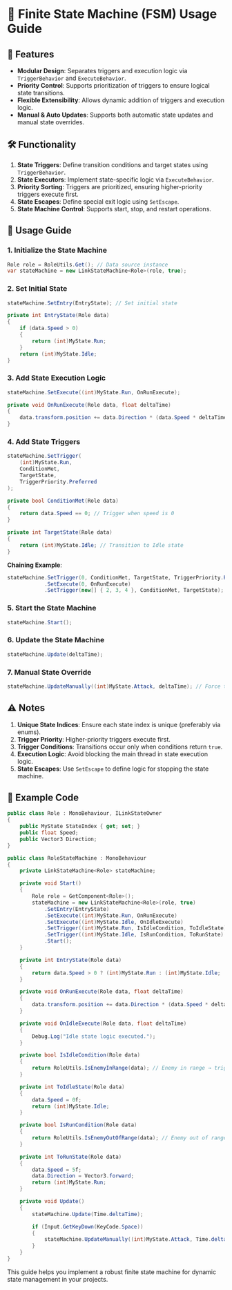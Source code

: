 # 🚀 Finite State Machine (FSM) Usage Guide

## 🌟 Features
- **Modular Design**: Separates triggers and execution logic via `TriggerBehavior` and `ExecuteBehavior`.
- **Priority Control**: Supports prioritization of triggers to ensure logical state transitions.
- **Flexible Extensibility**: Allows dynamic addition of triggers and execution logic.
- **Manual & Auto Updates**: Supports both automatic state updates and manual state overrides.

## 🛠️ Functionality
1. **State Triggers**: Define transition conditions and target states using `TriggerBehavior`.
2. **State Executors**: Implement state-specific logic via `ExecuteBehavior`.
3. **Priority Sorting**: Triggers are prioritized, ensuring higher-priority triggers execute first.
4. **State Escapes**: Define special exit logic using `SetEscape`.
5. **State Machine Control**: Supports start, stop, and restart operations.

## 📖 Usage Guide

### 1. **Initialize the State Machine**
```csharp  
Role role = RoleUtils.Get(); // Data source instance  
var stateMachine = new LinkStateMachine<Role>(role, true);  
```  

### 2. **Set Initial State**
```csharp  
stateMachine.SetEntry(EntryState); // Set initial state  

private int EntryState(Role data)  
{  
    if (data.Speed > 0)  
    {  
        return (int)MyState.Run;  
    }  
    return (int)MyState.Idle;  
}  
```  

### 3. **Add State Execution Logic**
```csharp  
stateMachine.SetExecute((int)MyState.Run, OnRunExecute);  

private void OnRunExecute(Role data, float deltaTime)  
{  
    data.transform.position += data.Direction * (data.Speed * deltaTime);  
}  
```  

### 4. **Add State Triggers**
```csharp  
stateMachine.SetTrigger(  
    (int)MyState.Run,  
    ConditionMet,  
    TargetState,  
    TriggerPriority.Preferred  
);  

private bool ConditionMet(Role data)  
{  
    return data.Speed == 0; // Trigger when speed is 0  
}  

private int TargetState(Role data)  
{  
    return (int)MyState.Idle; // Transition to Idle state  
}  
```  

**Chaining Example**:
```csharp  
stateMachine.SetTrigger(0, ConditionMet, TargetState, TriggerPriority.Preferred)  
            .SetExecute(0, OnRunExecute)  
            .SetTrigger(new[] { 2, 3, 4 }, ConditionMet, TargetState);  
```  

### 5. **Start the State Machine**
```csharp  
stateMachine.Start();  
```  

### 6. **Update the State Machine**
```csharp  
stateMachine.Update(deltaTime);  
```  

### 7. **Manual State Override**
```csharp  
stateMachine.UpdateManually((int)MyState.Attack, deltaTime); // Force transition to Attack state  
```  

## ⚠️ Notes
1. **Unique State Indices**: Ensure each state index is unique (preferably via enums).
2. **Trigger Priority**: Higher-priority triggers execute first.
3. **Trigger Conditions**: Transitions occur only when conditions return `true`.
4. **Execution Logic**: Avoid blocking the main thread in state execution logic.
5. **State Escapes**: Use `SetEscape` to define logic for stopping the state machine.

## 🎯 Example Code
```csharp  
public class Role : MonoBehaviour, ILinkStateOwner  
{  
    public MyState StateIndex { get; set; }  
    public float Speed;  
    public Vector3 Direction;  
}  

public class RoleStateMachine : MonoBehaviour  
{  
    private LinkStateMachine<Role> stateMachine;  

    private void Start()  
    {  
        Role role = GetComponent<Role>();  
        stateMachine = new LinkStateMachine<Role>(role, true)  
            .SetEntry(EntryState)  
            .SetExecute((int)MyState.Run, OnRunExecute)  
            .SetExecute((int)MyState.Idle, OnIdleExecute)  
            .SetTrigger((int)MyState.Run, IsIdleCondition, ToIdleState)  
            .SetTrigger((int)MyState.Idle, IsRunCondition, ToRunState)  
            .Start();  
    }  

    private int EntryState(Role data)  
    {  
        return data.Speed > 0 ? (int)MyState.Run : (int)MyState.Idle;  
    }  

    private void OnRunExecute(Role data, float deltaTime)  
    {  
        data.transform.position += data.Direction * (data.Speed * deltaTime);  
    }  

    private void OnIdleExecute(Role data, float deltaTime)  
    {  
        Debug.Log("Idle state logic executed.");  
    }  

    private bool IsIdleCondition(Role data)  
    {  
        return RoleUtils.IsEnemyInRange(data); // Enemy in range → trigger Idle  
    }  

    private int ToIdleState(Role data)  
    {  
        data.Speed = 0f;  
        return (int)MyState.Idle;  
    }  

    private bool IsRunCondition(Role data)  
    {  
        return RoleUtils.IsEnemyOutOfRange(data); // Enemy out of range → trigger Run  
    }  

    private int ToRunState(Role data)  
    {  
        data.Speed = 5f;  
        data.Direction = Vector3.forward;  
        return (int)MyState.Run;  
    }  

    private void Update()  
    {  
        stateMachine.Update(Time.deltaTime);  

        if (Input.GetKeyDown(KeyCode.Space))  
        {  
            stateMachine.UpdateManually((int)MyState.Attack, Time.deltaTime);  
        }  
    }  
}  
```  

This guide helps you implement a robust finite state machine for dynamic state management in your projects.